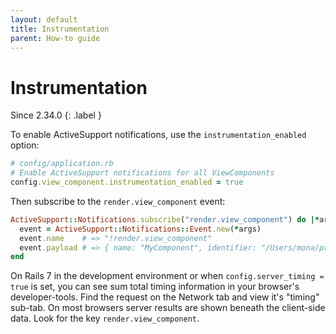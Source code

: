 ```yaml
---
layout: default
title: Instrumentation
parent: How-to guide
---
```


# Instrumentation

Since 2.34.0
{: .label }

To enable ActiveSupport notifications, use the `instrumentation_enabled` option:

```ruby
# config/application.rb
# Enable ActiveSupport notifications for all ViewComponents
config.view_component.instrumentation_enabled = true
```

Then subscribe to the `render.view_component` event:

```ruby
ActiveSupport::Notifications.subscribe("render.view_component") do |*args|
  event = ActiveSupport::Notifications::Event.new(*args)
  event.name    # => "!render.view_component"
  event.payload # => { name: "MyComponent", identifier: "/Users/mona/project/app/components/my_component.rb" }
end
```

On Rails 7 in the development environment or when `config.server_timing = true` is set, you can see sum total timing information in your browser's developer-tools. Find the request on the Network tab and view it's "timing" sub-tab. On most browsers server results are shown beneath the client-side data. Look for the key `render.view_component`.